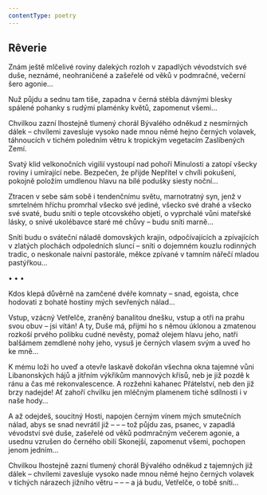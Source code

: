 ```yaml
---
contentType: poetry
---
```


<section>

# Rêverie

Znám ještě mlčelivé roviny dalekých rozloh v zapadlých vévodstvích své duše, neznámé, neohraničené a zašeřelé od věků v podmračné, večerní šero agonie… 

Nuž půjdu a sednu tam tiše, zapadna v černá stébla dávnými blesky spálené pohanky s rudými plaménky květů, zapomenut všemi… 

Chvilkou zazní lhostejně tlumený chorál Bývalého odněkud z nesmírných dálek – chvílemi zavesluje vysoko nade mnou němé hejno černých volavek, táhnoucích v tichém poledním větru k tropickým vegetacím Zaslíbených Zemí. 

Svatý klid velkonočních vigilií vystoupí nad pohoří Minulosti a zatopí všecky roviny i umírající nebe. Bezpečen, že přijde Nepřítel v chvíli pokušení, pokojně položím umdlenou hlavu na bílé podušky siesty noční… 

Ztracen v sebe sám sobě i tendenčnímu světu, marnotratný syn, jenž v smrtelném hříchu promrhal všecko své jediné, všecko své drahé a všecko své svaté, budu sníti o teple otcovského objetí, o vyprchalé vůni mateřské lásky, o snivé ukolébavce staré mé chůvy – budu sníti marně… 

Sníti budu o sváteční náladě domovských krajin, odpočívajících a zpívajících v zlatých plochách odpoledních sluncí – sníti o dojemném kouzlu rodinných tradic, o neskonale naivní pastorále, měkce zpívané v tamním nářečí mladou pastýřkou…

• • •

Kdos klepá důvěrně na zamčené dvéře komnaty – snad, egoista, chce hodovati z bohaté hostiny mých sevřených nálad… 

Vstup, vzácný Vetřelče, zraněný banalitou dnešku, vstup a otři na prahu svou obuv – jsi vítán! A ty, Duše má, přijmi ho s němou úklonou a zmatenou rozkoší prvého polibku cudné nevěsty, pomaž olejem hlavu jeho, natři balšámem zemdlené nohy jeho, vysuš je černých vlasem svým a uveď ho ke mně… 

K mému loži ho uveď a otevře laskavě dokořán všechna okna tajemné vůni Libanonských hájů a jitřním výkřikům mannových křísů, neb je již pozdě k ránu a čas mé rekonvalescence. A rozžehni kahanec Přátelství, neb den již brzy nadejde! Ať zahoří chvilku jen mléčným plamenem tiché sdílnosti i v naše hody… 

A až odejdeš, soucitný Hosti, napojen černým vínem mých smutečních nálad, abys se snad nevrátil již – – – tož půjdu zas, psanec, v zapadlá vévodství své duše, zašeřelé od věků podmračným večerem agonie, a usednu vzrušen do černého obilí Skonejší, zapomenut všemi, pochopen jenom jedním… 

Chvilkou lhostejně zazní tlumený chorál Bývalého odněkud z tajemných již dálek – chvílemi zavesluje vysoko nade mnou němé hejno černých volavek v tichých nárazech jižního větru – – – a já budu, Vetřelče, o tobě sníti…

</section>
